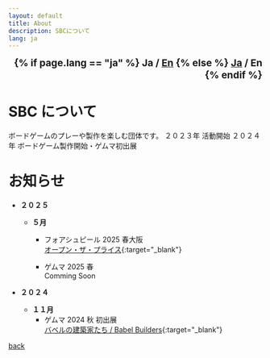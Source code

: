 ```yaml
---
layout: default
title: About
description: SBCについて
lang: ja
---
```


<div style="text-align: right; font-size: 1.2rem; font-weight: bold;">
  {% if page.lang == "ja" %}
    <span>Ja / <a href="{{site.baseurl}}{% link about-en.md %}">En</a></span>
  {% else %}
    <span><a href="{{site.baseurl}}{% link about.md %}">Ja</a> / En</span>
  {% endif %}
</div>

# **SBC について**

ボードゲームのプレーや製作を楽しむ団体です。
２０２３年 活動開始
２０２４年 ボードゲーム製作開始・ゲムマ初出展

# **お知らせ**

- **２０２５**

  - **５月**

    - フォアシュピール 2025 春大阪  
      [オープン・ザ・プライス](https://www.bear.cool/board-game/goods/29870/info){:target="\_blank"}

    - ゲムマ 2025 春  
      Comming Soon

- **２０２４**
  - **１１月**
    - ゲムマ 2024 秋 初出展  
      [バベルの建築家たち / Babel Builders](https://gamemarket.jp/game/184202){:target="\_blank"}

[back](./)
